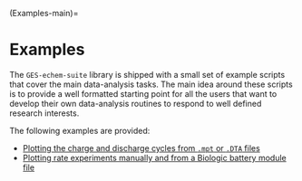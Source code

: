 (Examples-main)=
# Examples
The `GES-echem-suite` library is shipped with a small set of example scripts that cover the main data-analysis tasks. The main idea around these scripts is to provide a well formatted starting point for all the users that want to develop their own data-analysis routines to respond to well defined research interests.

The following examples are provided:

* [Plotting the charge and discharge cycles from `.mpt` or `.DTA` files](Examples-plot-cycles)
* [Plotting rate experiments manually and from a Biologic battery module file](Examples-plot-rate-experiments)